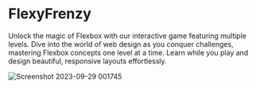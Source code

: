 # FlexyFrenzy
Unlock the magic of Flexbox with our interactive game featuring multiple levels. Dive into the world of web design as you conquer challenges, mastering Flexbox concepts one level at a time. Learn while you play and design beautiful, responsive layouts effortlessly.

![Screenshot 2023-09-29 001745](https://github.com/titiksha09/FlexyFrenzy/assets/82506587/2b0a11dc-50bb-4fbc-939d-99091dddca02)
